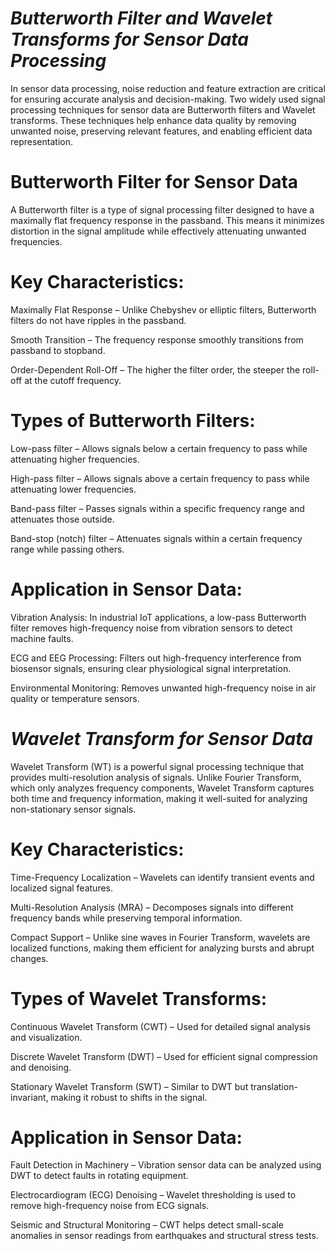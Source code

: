 # *Butterworth Filter and Wavelet Transforms for Sensor Data Processing*

In sensor data processing, noise reduction and feature extraction are critical for ensuring accurate analysis and decision-making. Two widely used signal processing techniques for sensor data are Butterworth filters and Wavelet transforms. These techniques help enhance data quality by removing unwanted noise, preserving relevant features, and enabling efficient data representation.

# Butterworth Filter for Sensor Data
A Butterworth filter is a type of signal processing filter designed to have a maximally flat frequency response in the passband. This means it minimizes distortion in the signal amplitude while effectively attenuating unwanted frequencies.

# Key Characteristics:

Maximally Flat Response – Unlike Chebyshev or elliptic filters, Butterworth filters do not have ripples in the passband.

Smooth Transition – The frequency response smoothly transitions from passband to stopband.

Order-Dependent Roll-Off – The higher the filter order, the steeper the roll-off at the cutoff frequency.

# Types of Butterworth Filters:
Low-pass filter – Allows signals below a certain frequency to pass while attenuating higher frequencies.

High-pass filter – Allows signals above a certain frequency to pass while attenuating lower frequencies.

Band-pass filter – Passes signals within a specific frequency range and attenuates those outside.

Band-stop (notch) filter – Attenuates signals within a certain frequency range while passing others.

# Application in Sensor Data:

Vibration Analysis: In industrial IoT applications, a low-pass Butterworth filter removes high-frequency noise from vibration sensors to detect machine faults.

ECG and EEG Processing: Filters out high-frequency interference from biosensor signals, ensuring clear physiological signal interpretation.

Environmental Monitoring: Removes unwanted high-frequency noise in air quality or temperature sensors.


# *Wavelet Transform for Sensor Data*

Wavelet Transform (WT) is a powerful signal processing technique that provides multi-resolution analysis of signals. Unlike Fourier Transform, which only analyzes frequency components, Wavelet Transform captures both time and frequency information, making it well-suited for analyzing non-stationary sensor signals.

# Key Characteristics:

Time-Frequency Localization – Wavelets can identify transient events and localized signal features.

Multi-Resolution Analysis (MRA) – Decomposes signals into different frequency bands while preserving temporal information.

Compact Support – Unlike sine waves in Fourier Transform, wavelets are localized functions, making them efficient for analyzing bursts and abrupt changes.

# Types of Wavelet Transforms:

Continuous Wavelet Transform (CWT) – Used for detailed signal analysis and visualization.

Discrete Wavelet Transform (DWT) – Used for efficient signal compression and denoising.

Stationary Wavelet Transform (SWT) – Similar to DWT but translation-invariant, making it robust to shifts in the signal.

# Application in Sensor Data:

Fault Detection in Machinery – Vibration sensor data can be analyzed using DWT to detect faults in rotating equipment.

Electrocardiogram (ECG) Denoising – Wavelet thresholding is used to remove high-frequency noise from ECG signals.

Seismic and Structural Monitoring – CWT helps detect small-scale anomalies in sensor readings from earthquakes and structural stress tests.

